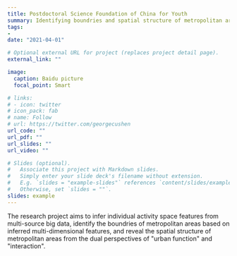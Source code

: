 ```yaml
---
title: Postdoctoral Science Foundation of China for Youth 
summary: Identifying boundries and spatial structure of metropolitan areas.
tags:
- 
date: "2021-04-01"

# Optional external URL for project (replaces project detail page).
external_link: ""

image:
  caption: Baidu picture
  focal_point: Smart

# links:
# - icon: twitter
# icon_pack: fab
# name: Follow
# url: https://twitter.com/georgecushen
url_code: ""
url_pdf: ""
url_slides: ""
url_video: ""

# Slides (optional).
#   Associate this project with Markdown slides.
#   Simply enter your slide deck's filename without extension.
#   E.g. `slides = "example-slides"` references `content/slides/example-slides.md`.
#   Otherwise, set `slides = ""`.
slides: example
---
```


The research project aims to infer individual activity space features from multi-source big data, identify the boundries of metropolitan areas based on inferred multi-dimensional features, and reveal the spatial structure of metropolitan areas from the dual perspectives of "urban function" and "interaction".
